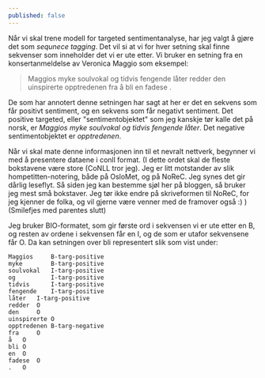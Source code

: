 ```yaml
---
published: false
---
```

Når vi skal trene modell for targeted sentimentanalyse, har jeg valgt å gjøre det som _sequnece tagging_. Det vil si at vi for hver setning skal finne sekvenser som inneholder det vi er ute etter. Vi bruker en setning fra en konsertanmeldelse av Veronica Maggio som eksempel:

> Maggios myke soulvokal og tidvis fengende låter redder den uinspirerte opptredenen fra å bli en fadese .

De som har annotert denne setningen har sagt at her er det en sekvens som får positivt sentiment, og en sekvens som får negativt sentiment. Det positive targeted, eller "sentimentobjektet" som jeg kanskje tør kalle det på norsk, er _Maggios myke soulvokal og tidvis fengende låter_. Det negative sentimentobjektet er _opptredenen_.

Når vi skal mate denne informasjonen inn til et nevralt nettverk, begynner vi med å presentere dataene i conll format. (I dette ordet skal de fleste bokstavene være store (CoNLL tror jeg). Jeg er litt motstander av slik hompetitten-notering, både på OsloMet, og på NoReC. Jeg synes det gir dårlig leseflyt. Så siden jeg kan bestemme sjøl her på bloggen, så bruker jeg mest små bokstaver. Jeg tør ikke endre på skriveformen til NoReC, for jeg kjenner de folka, og vil gjerne være venner med de framover også :) ) (Smilefjes med parentes slutt)

Jeg bruker BIO-formatet, som gir første ord i sekvensen vi er ute etter en B, og resten av ordene i sekvensen får en I, og de som er utafor sekvensene får O.
Da kan setningen over bli representert slik som vist under:

```
Maggios 	B-targ-positive
myke 		B-targ-positive
soulvokal 	I-targ-positive
og 			I-targ-positive
tidvis 		I-targ-positive
fengende 	I-targ-positive
låter 	I-targ-positive
redder 	O
den 	O
uinspirerte	O
opptredenen	B-targ-negative
fra 	O
å 	O
bli	O
en	O
fadese	O
.	O
```
